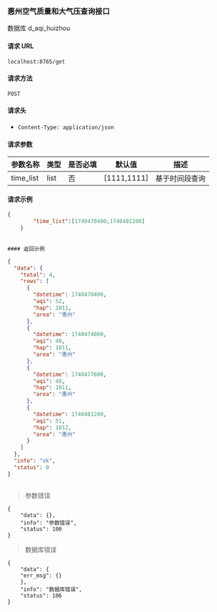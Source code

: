 ### 惠州空气质量和大气压查询接口

数据库
d_aqi_huizhou

#### 请求 URL

`localhost:8765/get`

#### 请求方法

`POST`

#### 请求头

- `Content-Type: application/json`

#### 请求参数

| 参数名称       | 类型        | 是否必填 | 默认值 | 描述                                       |
|------------       |--------      |----------    |--------    |---------------------                |
| time_list               | list     |         否       | [1111,1111]          | 基于时间段查询 |

#### 请求示例

```json
{
        "time_list":[1740470400,1740481200]
    }
        
```

    #### 返回示例
    
    
    
```json
{
  "data": {
    "total": 4,
    "rows": [
      {
        "datetime": 1740470400,
        "aqi": 52,
        "hap": 1011,
        "area": "惠州"
      },
      {
        "datetime": 1740474000,
        "aqi": 49,
        "hap": 1011,
        "area": "惠州"
      },
      {
        "datetime": 1740477600,
        "aqi": 48,
        "hap": 1011,
        "area": "惠州"
      },
      {
        "datetime": 1740481200,
        "aqi": 51,
        "hap": 1012,
        "area": "惠州"
      }
    ]
  },
  "info": "ok",
  "status": 0
}
        
```

> 参数错误

```
{
    "data": {},
    "info": "参数错误",
    "status": 100
}
```

> 数据库错误

```
{
    "data": {
    "err_msg": {}
    },
    "info": "数据库错误",
    "status": 106
}
```    
  
  